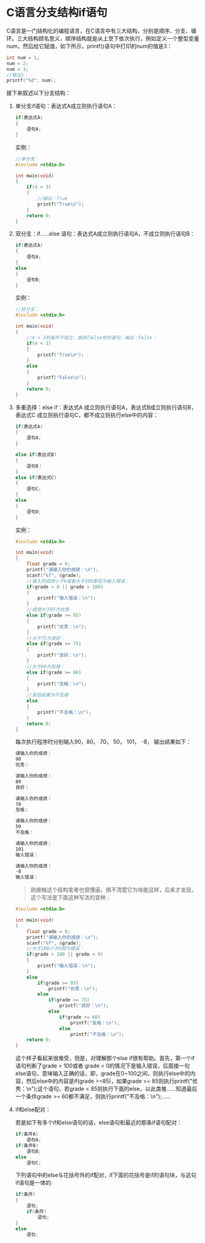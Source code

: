 # C语言分支结构if语句

C语言是一门结构化的编程语言，在C语言中有三大结构，分别是顺序、分支、循环。三大结构顾名思义，顺序结构就是从上至下依次执行，例如定义一个整型变量num，然后给它赋值，如下所示，printf()语句中打印的num的值是3：

```c
int num = 1;
num = 2;
num = 3;
//输出3：
printf("%d", num);
```

接下来叙述以下分支结构：

1. 单分支if语句：表达式A成立则执行语句A：

    ```c
    if(表达式A)
    {
        语句A;
    }
    ```

    实例：

    ```c
    //单分支：
    #include <stdio.h>

    int main(void)
    {
        if(4 > 3)
        {
            //输出：True
            printf("True\n");
        }
        return 0;
    }
    ```

2. 双分支：if……else 语句：表达式A成立则执行语句A，不成立则执行语句B：

    ```c
    if(表达式A)
    {
        语句A;
    }
    else
    {
        语句B;
    }
    ```
    
    实例：

    ```c
    //双分支：
    #include <stdio.h>

    int main(void)
    {
        //4 < 3的条件不成立，故执行else中的语句，输出：False：
        if(4 < 3)
        {
            printf("True\n");
        }
        else
        {
            printf("False\n");
        }
        return 0;
    }
    ```

3. 多重选择：else if：表达式A 成立则执行语句A，表达式B成立则执行语句B，表达式C 成立则执行语句C，都不成立则执行else中的内容： 

    ```c
    if(表达式A)
    {
        语句A;
    }

    else if(表达式B)
    {
        语句B：
    }
    else if(表达式C)
    {
        语句C;
    }
    else
    {
        语句D;
    }
    ```

    实例：

    ```c
    #include <stdio.h>

    int main(void)
    {
        float grade = 0;
        printf("请输入你的成绩：\n");
        scanf("%f", &grade);
        //输入的成绩小于0或者大于100都视为输入错误：
        if(grade < 0 || grade > 100)
        {
            printf("输入错误：\n");
        }
        //成绩大于85为优秀
        else if(grade >= 85)
        {
            printf("优秀：\n");
        }
        //大于75为良好：
        else if(grade >= 75)
        {
            printf("良好：\n");
        }
        //大于60为及格：
        else if(grade >= 60)
        {
            printf("及格：\n");
        }
        //其他结果为不及格
        else
        {
            printf("不及格：\n");
        }
        return 0;
    }
    ```

    每次执行程序时分别输入90，80， 70， 50， 101， -8， 输出结果如下：

    ```md
    请输入你的成绩：
    90
    优秀：

    请输入你的成绩：
    80
    良好：

    请输入你的成绩：
    70
    及格：

    请输入你的成绩：
    50
    不及格：

    请输入你的成绩：
    101          
    输入错误：

    请输入你的成绩：
    -8 
    输入错误：
    ```

    > 刚接触这个结构笔者也很懵逼，搞不清楚它为啥能这样，后来才发现，这个写法是下面这种写法的变种：

    ```c
    #include <stdio.h>

    int main(void)
    {
        float grade = 0;
        printf("请输入你的成绩：\n");
        scanf("%f", &grade);
        //大于100小于0视为错误：
        if(grade > 100 || grade < 0)
        {
            printf("输入错误：\n");
        }
        else
            if(grade >= 85)
                printf("优秀：\n");
            else
                if(grade >= 75)
                    printf("良好：\n");
                else
                    if(grade >= 60)
                        printf("及格：\n");
                    else
                        printf("不及格：\n");
        return 0;
    }
    ```

    这个样子看起来很难受，但是，对理解那个else if很有帮助。首先，第一个if语句判断了grade > 100或者 grade < 0的情况下是输入错误，后面接一句else语句，意味输入正确的话，即，grade在0~100之间，则执行else中的内容，然后else中的内容是if(grade >=85)，如果grade >= 85则执行printf("优秀：\n");这个语句，若grade < 85则执行下面的else，以此类推……知道最后一个条件grade >= 60都不满足，则执行printf("不及格：\n");……

4. if和else配对：

    若是如下有多个if和else语句的话，else语句和最近的那条if语句配对：

    ```c
    if(条件A)
        语句A;
    if(条件B)
        语句B;
    else
        语句C;
    ```

    下列语句中的else与花括号外的if配对，if下面的花括号是if的语句块，与这句if语句是一体的: 
    ```c
    if(条件)
    {
        语句;
        if(条件)
            语句;
    }
    else
        语句;
    ```